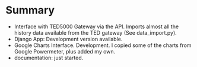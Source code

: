 # Summary #

  * Interface with TED5000 Gateway via the API.  Imports almost all the history data available from the TED gateway (See data\_import.py).
  * Django App: Development version available.
  * Google Charts Interface. Development.  I copied some of the charts from Google Powermeter, plus added my own.
  * documentation: just started.